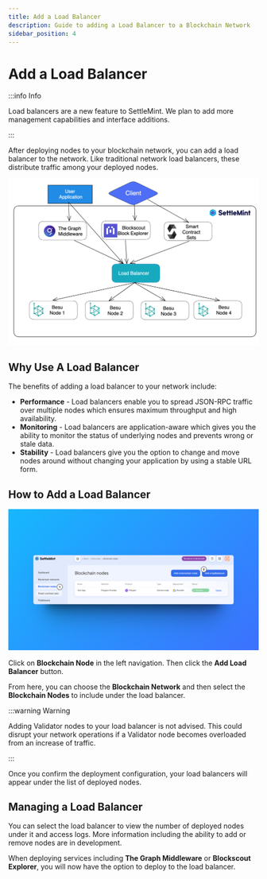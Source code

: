 ```yaml
---
title: Add a Load Balancer
description: Guide to adding a Load Balancer to a Blockchain Network
sidebar_position: 4
---
```


# Add a Load Balancer

:::info Info

Load balancers are a new feature to SettleMint. We plan to add more management capabilities and interface additions.

:::

After deploying nodes to your blockchain network, you can add a load balancer to the network.
Like traditional network load balancers, these distribute traffic among your deployed nodes.

![LoadBalancer](../../static/img/using-the-platform/loadbalancer.png)

## Why Use A Load Balancer

The benefits of adding a load balancer to your network include:

- **Performance** - Load balancers enable you to spread JSON-RPC traffic over multiple nodes which ensures maximum throughput and high availability.
- **Monitoring** - Load balancers are application-aware which gives you the ability to monitor the status of underlying nodes and prevents wrong or stale data.
- **Stability** - Load balancers give you the option to change and move nodes around without changing your application by using a stable URL form.

## How to Add a Load Balancer

![Add Load Balancer](../../static/img/about-settlemint/add-load.png)

Click on **Blockchain Node** in the left navigation. Then click the **Add Load Balancer** button.

From here, you can choose the **Blockchain Network** and then select the **Blockchain Nodes** to include under the load balancer.

:::warning Warning

Adding Validator nodes to your load balancer is not advised. This could disrupt your network operations if a Validator node becomes overloaded from an increase of traffic.

:::

Once you confirm the deployment configuration, your load balancers will appear under the list of deployed nodes.

## Managing a Load Balancer

You can select the load balancer to view the number of deployed nodes under it and access logs. More information including the ability to add or remove nodes are in development.

When deploying services including **The Graph Middleware** or **Blockscout Explorer**, you will now have the option to deploy to the load balancer.
